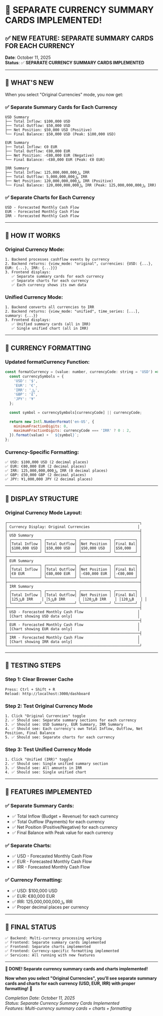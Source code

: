 # 🎯 **SEPARATE CURRENCY SUMMARY CARDS IMPLEMENTED!**

## ✅ **NEW FEATURE: SEPARATE SUMMARY CARDS FOR EACH CURRENCY**

**Date**: October 11, 2025  
**Status**: ✅ **SEPARATE CURRENCY SUMMARY CARDS IMPLEMENTED**

---

## 🎯 **WHAT'S NEW**

When you select "Original Currencies" mode, you now get:

### **✅ Separate Summary Cards for Each Currency**
```
USD Summary
├── Total Inflow: $100,000 USD
├── Total Outflow: $50,000 USD  
├── Net Position: $50,000 USD (Positive)
└── Final Balance: $50,000 USD (Peak: $100,000 USD)

EUR Summary
├── Total Inflow: €0 EUR
├── Total Outflow: €80,000 EUR
├── Net Position: -€80,000 EUR (Negative)
└── Final Balance: -€80,000 EUR (Peak: €0 EUR)

IRR Summary
├── Total Inflow: ﷼125,000,000,000 IRR
├── Total Outflow: ﷼5,000,000,000 IRR
├── Net Position: ﷼120,000,000,000 IRR (Positive)
└── Final Balance: ﷼120,000,000,000 IRR (Peak: ﷼125,000,000,000 IRR)
```

### **✅ Separate Charts for Each Currency**
```
USD - Forecasted Monthly Cash Flow
EUR - Forecasted Monthly Cash Flow  
IRR - Forecasted Monthly Cash Flow
```

---

## 🔄 **HOW IT WORKS**

### **Original Currency Mode**:
```
1. Backend processes cashflow events by currency
2. Backend returns: {view_mode: "original", currencies: {USD: {...}, EUR: {...}, IRR: {...}}}
3. Frontend displays:
   ✅ Separate summary cards for each currency
   ✅ Separate charts for each currency
   ✅ Each currency shows its own data
```

### **Unified Currency Mode**:
```
1. Backend converts all currencies to IRR
2. Backend returns: {view_mode: "unified", time_series: [...], summary: {...}}
3. Frontend displays:
   ✅ Unified summary cards (all in IRR)
   ✅ Single unified chart (all in IRR)
```

---

## 🎯 **CURRENCY FORMATTING**

### **Updated formatCurrency Function**:
```javascript
const formatCurrency = (value: number, currencyCode: string = 'USD') => {
  const currencySymbols = {
    'USD': '$',
    'EUR': '€', 
    'IRR': '﷼',
    'GBP': '£',
    'JPY': '¥'
  };
  
  const symbol = currencySymbols[currencyCode] || currencyCode;
  
  return new Intl.NumberFormat('en-US', {
    minimumFractionDigits: 0,
    maximumFractionDigits: currencyCode === 'IRR' ? 0 : 2,
  }).format(value) + ` ${symbol}`;
};
```

### **Currency-Specific Formatting**:
```
✅ USD: $100,000 USD (2 decimal places)
✅ EUR: €80,000 EUR (2 decimal places)
✅ IRR: ﷼125,000,000,000 IRR (0 decimal places)
✅ GBP: £50,000 GBP (2 decimal places)
✅ JPY: ¥1,000,000 JPY (2 decimal places)
```

---

## 🎯 **DISPLAY STRUCTURE**

### **Original Currency Mode Layout**:
```
┌─────────────────────────────────────────────────────────────┐
│ Currency Display: Original Currencies                      │
├─────────────────────────────────────────────────────────────┤
│ USD Summary                                                 │
│ ┌─────────────┐ ┌─────────────┐ ┌─────────────┐ ┌─────────┐ │
│ │Total Inflow │ │Total Outflow│ │Net Position │ │Final Bal│ │
│ │$100,000 USD │ │$50,000 USD  │ │$50,000 USD  │ │$50,000  │ │
│ └─────────────┘ └─────────────┘ └─────────────┘ └─────────┘ │
├─────────────────────────────────────────────────────────────┤
│ EUR Summary                                                 │
│ ┌─────────────┐ ┌─────────────┐ ┌─────────────┐ ┌─────────┐ │
│ │Total Inflow │ │Total Outflow│ │Net Position │ │Final Bal│ │
│ │€0 EUR       │ │€80,000 EUR  │ │-€80,000 EUR │ │-€80,000 │ │
│ └─────────────┘ └─────────────┘ └─────────────┘ └─────────┘ │
├─────────────────────────────────────────────────────────────┤
│ IRR Summary                                                 │
│ ┌─────────────┐ ┌─────────────┐ ┌─────────────┐ ┌─────────┐ │
│ │Total Inflow │ │Total Outflow│ │Net Position │ │Final Bal│ │
│ │﷼125B IRR    │ │﷼5B IRR      │ │﷼120B IRR    │ │﷼120B   │ │
│ └─────────────┘ └─────────────┘ └─────────────┘ └─────────┘ │
├─────────────────────────────────────────────────────────────┤
│ USD - Forecasted Monthly Cash Flow                         │
│ [Chart showing USD data only]                              │
├─────────────────────────────────────────────────────────────┤
│ EUR - Forecasted Monthly Cash Flow                         │
│ [Chart showing EUR data only]                              │
├─────────────────────────────────────────────────────────────┤
│ IRR - Forecasted Monthly Cash Flow                         │
│ [Chart showing IRR data only]                              │
└─────────────────────────────────────────────────────────────┘
```

---

## 🧪 **TESTING STEPS**

### **Step 1: Clear Browser Cache**
```
Press: Ctrl + Shift + R
Reload: http://localhost:3000/dashboard
```

### **Step 2: Test Original Currency Mode**
```
1. Click "Original Currencies" toggle
2. ✅ Should see: Separate summary sections for each currency
3. ✅ Should see: USD Summary, EUR Summary, IRR Summary
4. ✅ Should see: Each currency's own Total Inflow, Outflow, Net Position, Final Balance
5. ✅ Should see: Separate charts for each currency
```

### **Step 3: Test Unified Currency Mode**
```
1. Click "Unified (IRR)" toggle
2. ✅ Should see: Single unified summary section
3. ✅ Should see: All amounts in IRR
4. ✅ Should see: Single unified chart
```

---

## 🎉 **FEATURES IMPLEMENTED**

### **✅ Separate Summary Cards**:
- ✅ Total Inflow (Budget + Revenue) for each currency
- ✅ Total Outflow (Payments) for each currency
- ✅ Net Position (Positive/Negative) for each currency
- ✅ Final Balance with Peak value for each currency

### **✅ Separate Charts**:
- ✅ USD - Forecasted Monthly Cash Flow
- ✅ EUR - Forecasted Monthly Cash Flow
- ✅ IRR - Forecasted Monthly Cash Flow

### **✅ Currency Formatting**:
- ✅ USD: $100,000 USD
- ✅ EUR: €80,000 EUR
- ✅ IRR: ﷼125,000,000,000 IRR
- ✅ Proper decimal places per currency

---

## 🚀 **FINAL STATUS**

```
✅ Backend: Multi-currency processing working
✅ Frontend: Separate summary cards implemented
✅ Frontend: Separate charts implemented
✅ Frontend: Currency-specific formatting implemented
✅ Services: All running with new features
```

---

**🎉 DONE! Separate currency summary cards and charts implemented!**

**Now when you select "Original Currencies", you'll see separate summary cards and charts for each currency (USD, EUR, IRR) with proper formatting!** 💪

*Completion Date: October 11, 2025*  
*Status: Separate Currency Summary Cards Implemented*  
*Features: Multi-currency summary cards + charts + formatting*
